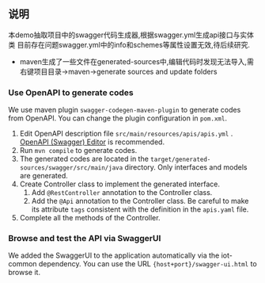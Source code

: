 ## 说明
本demo抽取项目中的swagger代码生成器,根据swagger.yml生成api接口与实体类
目前存在问题swagger.yml中的info和schemes等属性设置无效,待后续研究.

- maven生成了一些文件在generated-sources中,编辑代码时发现无法导入,需右键项目目录->maven->generate sources and update folders

### Use OpenAPI to generate codes

We use maven plugin `swagger-codegen-maven-plugin` to generate codes from OpenAPI. You can change the plugin
configuration in `pom.xml`.

1. Edit OpenAPI description file `src/main/resources/apis/apis.yml`
   . [OpenAPI (Swagger) Editor](https://marketplace.visualstudio.com/items?itemName=42Crunch.vscode-openapi) is
   recommended.
2. Run `mvn compile` to generate codes.
3. The generated codes are located in the `target/generated-sources/swagger/src/main/java` directory. Only interfaces
   and models are generated.
4. Create Controller class to implement the generated interface.
    1. Add `@RestController` annotation to the Controller class.
    2. Add the `@Api` annotation to the Controller class. Be careful to make its attribute `tags` consistent with the definition in the `apis.yaml` file.
5. Complete all the methods of the Controller.

### Browse and test the API via SwaggerUI

We added the SwaggerUI to the application automatically via the iot-common dependency. You can use the
URL `{host+port}/swagger-ui.html` to browse it.